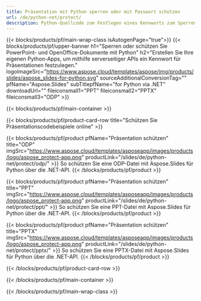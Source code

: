 ```yaml
---
title: Präsentation mit Python sperren oder mit Passwort schützen
url: /de/python-net/protect/
description: Python-Quellcode zum Festlegen eines Kennworts zum Sperren der Präsentation
---
```


{{< blocks/products/pf/main-wrap-class isAutogenPage="true">}}
{{< blocks/products/pf/upper-banner h1="Sperren oder schützen Sie PowerPoint- und OpenOffice-Dokumente mit Python" h2="Erstellen Sie Ihre eigenen Python-Apps, um mithilfe serverseitiger APIs ein Kennwort für Präsentationen festzulegen." logoImageSrc="https://www.aspose.cloud/templates/aspose/img/products/slides/aspose_slides-for-python.svg" sourceAdditionalConversionTag="" pfName="Aspose.Slides" subTitlepfName="for Python via .NET" downloadUrl="" fileiconsmall1="PPT" fileiconsmall2="PPTX" fileiconsmall3="ODP" >}}

{{< blocks/products/pf/main-container >}}

{{< blocks/products/pf/product-card-row title="Schützen Sie Präsentationscodebeispiele online" >}}

{{< blocks/products/pf/product pfName="Präsentation schützen" title="ODP" imgSrc="https://www.aspose.cloud/templates/asposeapp/images/products/logo/aspose_protect-app.png" productLink="/slides/de/python-net/protect/odp/" >}}
So schützen Sie eine ODP-Datei mit Aspose.Slides für Python über die .NET-API.
{{< /blocks/products/pf/product >}}

{{< blocks/products/pf/product pfName="Präsentation schützen" title="PPT" imgSrc="https://www.aspose.cloud/templates/asposeapp/images/products/logo/aspose_protect-app.png" productLink="/slides/de/python-net/protect/ppt/" >}}
So schützen Sie eine PPT-Datei mit Aspose.Slides für Python über die .NET-API.
{{< /blocks/products/pf/product >}}

{{< blocks/products/pf/product pfName="Präsentation schützen" title="PPTX" imgSrc="https://www.aspose.cloud/templates/asposeapp/images/products/logo/aspose_protect-app.png" productLink="/slides/de/python-net/protect/pptx/" >}}
So schützen Sie eine PPTX-Datei mit Aspose.Slides für Python über die .NET-API.
{{< /blocks/products/pf/product >}}



{{< /blocks/products/pf/product-card-row >}}

{{< /blocks/products/pf/main-container >}}
    
{{< /blocks/products/pf/main-wrap-class >}}